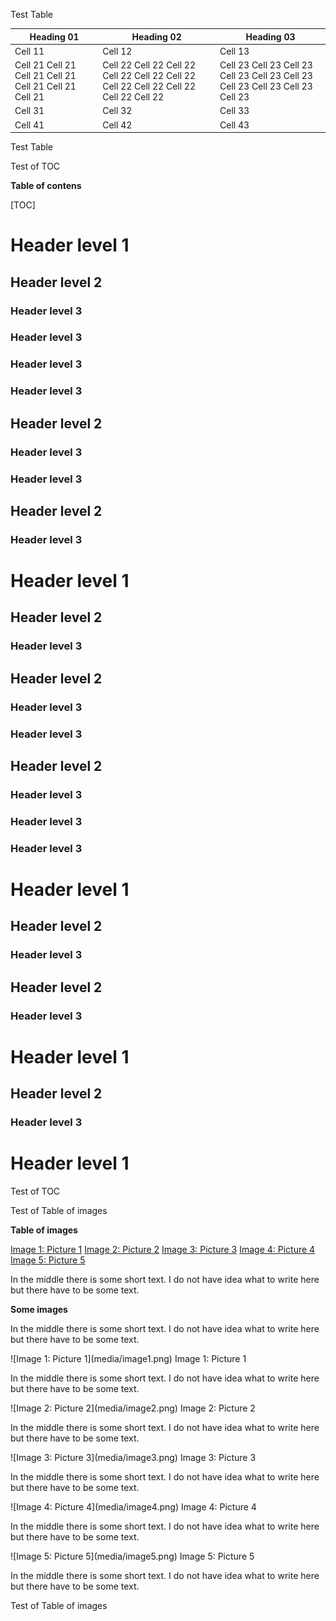 Test Table


| Heading 01 | Heading 02 | Heading 03 |
|------------|------------|------------|
| Cell 11    | Cell 12    | Cell 13    |
| Cell 21                                                                         Cell 21                                                                         Cell 21                                                                         Cell 21                                                                         Cell 21                                                                         Cell 21                                                                         Cell 21    | Cell 22                                                                         Cell 22                                                                         Cell 22                                                                         Cell 22                                                                         Cell 22                                                                         Cell 22                                                                         Cell 22                                                                         Cell 22                                                                         Cell 22                                                                         Cell 22                                                                         Cell 22    | Cell 23                                                                         Cell 23                                                                         Cell 23                                                                         Cell 23                                                                         Cell 23                                                                         Cell 23                                                                         Cell 23                                                                         Cell 23                                                                         Cell 23                                                                         Cell 23    |
| Cell 31    | Cell 32    | Cell 33    |
| Cell 41    | Cell 42    | Cell 43    |


Test Table

Test of TOC

**Table of contens**

[TOC]

Header level 1
==============

Header level 2
--------------

### Header level 3

### Header level 3

### Header level 3

### Header level 3

Header level 2
--------------

### Header level 3

### Header level 3

Header level 2
--------------

### Header level 3

Header level 1
==============

Header level 2
--------------

### Header level 3

Header level 2
--------------

### Header level 3

### Header level 3

Header level 2
--------------

### Header level 3

### Header level 3

### Header level 3

Header level 1
==============

Header level 2
--------------

### Header level 3

Header level 2
--------------

### Header level 3

Header level 1
==============

Header level 2
--------------

### Header level 3

Header level 1
==============


Test of TOC

Test of Table of images

**Table of images**

[Image 1: Picture 1](#image1)
[Image 2: Picture 2](#image2)
[Image 3: Picture 3](#image3)
[Image 4: Picture 4](#image4)
[Image 5: Picture 5](#image5)

In the middle there is some short text. I do not have
idea what to write here but there have to be some text.

**Some images**

In the middle there is some short text. I do not have
idea what to write here but there have to be some text.

<a name="image1">
![Image 1: Picture 1](media/image1.png)
Image 1: Picture 1


In the middle there is some short text. I do not have
idea what to write here but there have to be some text.

<a name="image2">
![Image 2: Picture 2](media/image2.png)
Image 2: Picture 2

In the middle there is some short text. I do not have
idea what to write here but there have to be some text.


<a name="image3">
![Image 3: Picture 3](media/image3.png)
Image 3: Picture 3

In the middle there is some short text. I do not have
idea what to write here but there have to be some text.


<a name="image4">
![Image 4: Picture 4](media/image4.png)
Image 4: Picture 4

In the middle there is some short text. I do not have
idea what to write here but there have to be some text.


<a name="image5">
![Image 5: Picture 5](media/image5.png)
Image 5: Picture 5


In the middle there is some short text. I do not have
idea what to write here but there have to be some text.



Test of Table of images


